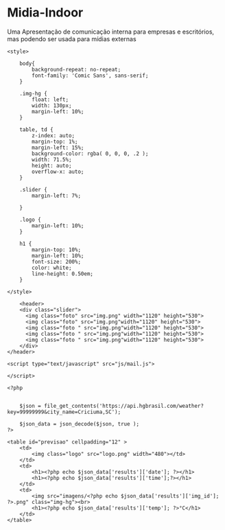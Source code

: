 # Midia-Indoor
Uma Apresentação de comunicação interna para empresas e escritórios, mas podendo ser usada para mídias externas

<!DOCTYPE html>
<html lang="pt">
<head>
	<link rel="stylesheet" type="text/css" href="css/style.css">
	<link href="https://fonts.googleapis.com/css?family=Open+Sans&display=swap" rel="stylesheet">
	<meta charset="utf-8">
	<meta http-equiv="refresh" content="600">
	<title>Tempo</title>

	<style>

		body{
			background-repeat: no-repeat;
			font-family: 'Comic Sans', sans-serif;
		}

		.img-hg {
			float: left;
			width: 130px;
			margin-left: 10%;
		}

		table, td {
			z-index: auto;
			margin-top: 1%;
			margin-left: 15%;
			background-color: rgba( 0, 0, 0, .2 );
			width: 71.5%;
			height: auto;
			overflow-x: auto;
		}

		.slider {
			margin-left: 7%;

		}

		.logo {
			margin-left: 10%;
		}

		h1 {
			margin-top: 10%;
			margin-left: 10%;
			font-size: 200%;
			color: white;
			line-height: 0.50em;
		}

	</style>

		<header>
		<div class="slider">
		  <img class="foto" src="img.png" width="1120" height="530">
		  <img class="foto" src="img.png"width="1120" height="530">  
		  <img class="foto " src="img.png"width="1120" height="530">
		  <img class="foto " src="img.png"width="1120" height="530">
		  <img class="foto " src="img.png"width="1120" height="530">
		</div>
	</header>

</head>
<body>


	
	<script type="text/javascript" src="js/mail.js">
		
	</script>

	<?php


		$json = file_get_contents('https://api.hgbrasil.com/weather?key=99999999&city_name=Criciuma,SC'); 

		$json_data = json_decode($json, true );  
	?>

	<table id="previsao" cellpadding="12" >
		<td>
			<img class="logo" src="logo.png" width="480"></td>
		</td>
		<td>
			<h1><?php echo $json_data['results']['date']; ?></h1>	
			<h1><?php echo $json_data['results']['time'];?></h1>		
		</td>
		<td>
  			<img src="imagens/<?php echo $json_data['results']['img_id']; ?>.png" class="img-hg"><br>
			<h1><?php echo $json_data['results']['temp']; ?>°C</h1>
		</td>		
	</table>
</body>
</html>

